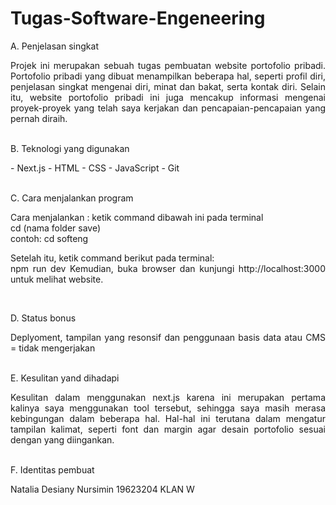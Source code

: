 # Tugas-Software-Engeneering

A. Penjelasan singkat
<div style="text-align: justify">
Projek ini merupakan sebuah tugas pembuatan website portofolio pribadi. Portofolio pribadi yang dibuat menampilkan beberapa hal, seperti profil diri, penjelasan singkat mengenai diri, minat dan bakat, serta kontak diri. Selain itu, website portofolio pribadi ini juga mencakup informasi mengenai proyek-proyek yang telah saya kerjakan dan pencapaian-pencapaian yang pernah diraih. </div>
<br>

B. Teknologi yang digunakan
<div style="text-align: justify">
- Next.js
- HTML
- CSS
- JavaScript
- Git 
</div>
<br>

C. Cara menjalankan program
<div style="text-align: justify">
Cara menjalankan : ketik command dibawah ini pada terminal <br>
cd (nama folder save) <br>
contoh:
cd softeng

Setelah itu, ketik command berikut pada terminal: <br>
npm run dev
Kemudian, buka browser dan kunjungi http://localhost:3000 untuk melihat website.
</div>
<br>

D. Status bonus
<div style="text-align: justify">
Deplyoment, tampilan yang resonsif dan penggunaan basis data atau CMS = tidak mengerjakan
</div>
<br>

E. Kesulitan yand dihadapi
<div style="text-align: justify">
Kesulitan dalam menggunakan next.js karena ini merupakan pertama kalinya saya menggunakan tool tersebut, sehingga saya masih merasa kebingungan dalam beberapa hal. Hal-hal ini terutana dalam mengatur tampilan kalimat, seperti font dan margin agar desain portofolio sesuai dengan yang diingankan.
</div>
<br>

F. Identitas pembuat
<div style="text-align: justify">
Natalia Desiany Nursimin
19623204
KLAN W 
</div>
